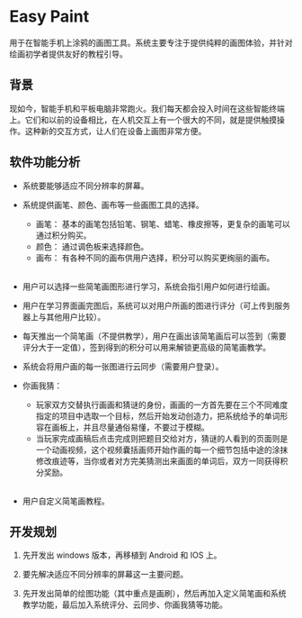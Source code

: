 Easy Paint
==========

用于在智能手机上涂鸦的画图工具。系统主要专注于提供纯粹的画图体验，并针对绘画初学者提供友好的教程引导。


背景
----

现如今，智能手机和平板电脑非常跑火。我们每天都会投入时间在这些智能终端上。它们和以前的设备相比，在人机交互上有一个很大的不同，就是提供触摸操作。这种新的交互方式，让人们在设备上画图非常方便。


软件功能分析
----------

- 系统要能够适应不同分辨率的屏幕。

- 系统提供画笔、颜色、画布等一些画图工具的选择。
  - 画笔： 基本的画笔包括铅笔、钢笔、蜡笔、橡皮擦等，更复杂的画笔可以通过积分购买。
  - 颜色： 通过调色板来选择颜色。
  - 画布： 有各种不同的画布供用户选择，积分可以购买更绚丽的画布。
  <br/>
- 用户可以选择一些简笔画图形进行学习，系统会指引用户如何进行绘画。

- 用户在学习界面画完图后，系统可以对用户所画的图进行评分（可上传到服务器上与其他用户比较）。

- 每天推出一个简笔画（不提供教学），用户在画出该简笔画后可以签到（需要评分大于一定值），签到得到的积分可以用来解锁更高级的简笔画教学。

- 系统会将用户画的每一张图进行云同步（需要用户登录）。

- 你画我猜：
  - 玩家双方交替执行画画和猜谜的身份，画画的一方首先要在三个不同难度指定的项目中选取一个目标，然后开始发动创造力，把系统给予的单词形容在画板上，并且尽量通俗易懂，不要过于模糊。
  - 当玩家完成画稿后点击完成则把题目交给对方，猜谜的人看到的页面则是一个动画视频，这个视频囊括画师开始作画的每一个细节包括中途的涂抹修改痕迹等，当你或者对方完美猜测出来画面的单词后，双方一同获得积分奖励。
  <br/>
- 用户自定义简笔画教程。


开发规划
--------

1. 先开发出 windows 版本，再移植到 Android 和 IOS 上。

2. 要先解决适应不同分辨率的屏幕这一主要问题。

3. 先开发出简单的绘图功能（其中重点是画刷），然后再加入定义简笔画和系统教学功能，最后加入系统评分、云同步、你画我猜等功能。
